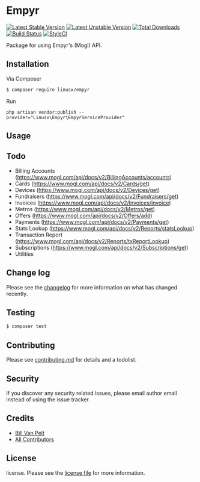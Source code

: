 # Empyr

[![Latest Stable Version](https://poser.pugx.org/linusx/empyr/v/stable)](https://packagist.org/packages/linusx/empyr)
[![Latest Unstable Version](https://poser.pugx.org/linusx/empyr/v/unstable)](https://packagist.org/packages/linusx/empyr)
[![Total Downloads](https://poser.pugx.org/linusx/empyr/downloads)](https://packagist.org/packages/linusx/empyr)
[![Build Status][ico-travis]][link-travis]
[![StyleCI](https://github.styleci.io/repos/222042425/shield?branch=master)](https://github.styleci.io/repos/222042425)

Package for using Empyr's (Mogl) API.

## Installation

Via Composer

``` bash
$ composer require linusx/empyr
```

Run
```
php artisan vendor:publish --provider="Linusx\Empyr\EmpyrServiceProvider"
```

## Usage

## Todo
* Billing Accounts (https://www.mogl.com/api/docs/v2/BillingAccounts/accounts)
* Cards (https://www.mogl.com/api/docs/v2/Cards/get)
* Devices (https://www.mogl.com/api/docs/v2/Devices/get)
* Fundraisers (https://www.mogl.com/api/docs/v2/Fundraisers/get)
* Invoices (https://www.mogl.com/api/docs/v2/Invoices/invoice)
* Metros (https://www.mogl.com/api/docs/v2/Metros/get)
* Offers (https://www.mogl.com/api/docs/v2/Offers/add)
* Payments (https://www.mogl.com/api/docs/v2/Payments/get)
* Stats Lookup (https://www.mogl.com/api/docs/v2/Reports/statsLookup)
* Transaction Report (https://www.mogl.com/api/docs/v2/Reports/txReportLookup)
* Subscriptions (https://www.mogl.com/api/docs/v2/Subscriptions/get)
* Utilities


## Change log

Please see the [changelog](changelog.md) for more information on what has changed recently.

## Testing

``` bash
$ composer test
```

## Contributing

Please see [contributing.md](contributing.md) for details and a todolist.

## Security

If you discover any security related issues, please email author email instead of using the issue tracker.

## Credits

- [Bill Van Pelt][link-author]
- [All Contributors][link-contributors]

## License

license. Please see the [license file](license.md) for more information.

[ico-version]: https://img.shields.io/packagist/v/linusx/empyr.svg?style=flat-square
[ico-downloads]: https://img.shields.io/packagist/dt/linusx/empyr.svg?style=flat-square
[ico-travis]: https://img.shields.io/travis/linusx/empyr/master.svg?style=flat-square
[ico-styleci]: https://styleci.io/repos/12345678/shield

[link-packagist]: https://packagist.org/packages/linusx/empyr
[link-downloads]: https://packagist.org/packages/linusx/empyr
[link-travis]: https://travis-ci.org/linusx/empyr
[link-styleci]: https://styleci.io/repos/12345678
[link-author]: https://github.com/linusx
[link-contributors]: ../../contributors
